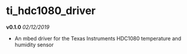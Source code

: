 # ti_hdc1080_driver
**v0.1.0** *02/12/2019*
- An mbed driver for the Texas Instruments HDC1080 temperature and humidity sensor


